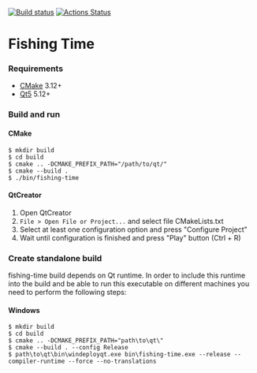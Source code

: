 [![Build status](https://ci.appveyor.com/api/projects/status/dmb4hl04kuy7h1li?svg=true)](https://ci.appveyor.com/project/aobolensk/fishing-time)
[![Actions Status](https://github.com/aobolensk/fishing-time/workflows/Build%20application/badge.svg)](https://github.com/aobolensk/fishing-time/actions)

# Fishing Time

### Requirements
- [CMake](https://cmake.org/download/) 3.12+
- [Qt5](https://www.qt.io/download) 5.12+

### Build and run

#### CMake

```console
$ mkdir build
$ cd build
$ cmake .. -DCMAKE_PREFIX_PATH="/path/to/qt/"
$ cmake --build .
$ ./bin/fishing-time
```

#### QtCreator

1. Open QtCreator
1. `File > Open File or Project...` and select file CMakeLists.txt
1. Select at least one configuration option and press "Configure Project"
1. Wait until configuration is finished and press "Play" button (Ctrl + R)

### Create standalone build
fishing-time build depends on Qt runtime. In order to include this runtime into the build and be able to run this executable on different machines you need to perform the following steps:

#### Windows

```console
$ mkdir build
$ cd build
$ cmake .. -DCMAKE_PREFIX_PATH="path\to\qt\"
$ cmake --build . --config Release
$ path\to\qt\bin\windeployqt.exe bin\fishing-time.exe --release --compiler-runtime --force --no-translations
```
